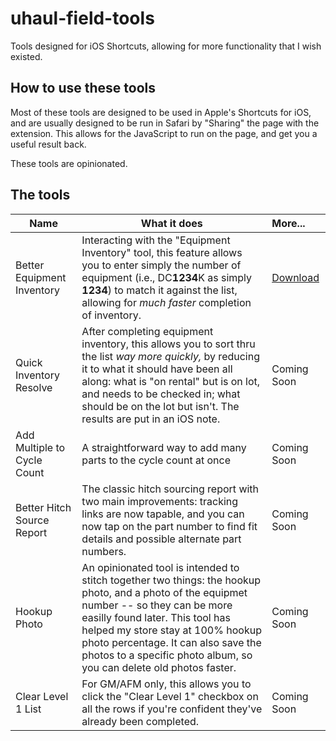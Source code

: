 # uhaul-field-tools

Tools designed for iOS Shortcuts, allowing for more functionality that I wish existed.

## How to use these tools

Most of these tools are designed to be used in Apple's Shortcuts for iOS, and are usually designed to be run in Safari by "Sharing" the page with the extension. This allows for the JavaScript to run on the page, and get you a useful result back.

These tools are opinionated.

## The tools

| Name | What it does | More... |
| ---- | ------------ | :------ |
| Better Equipment Inventory | Interacting with the "Equipment Inventory" tool, this feature allows you to enter simply the number of equipment (i.e., DC<strong>1234</strong>K as simply <strong>1234</strong>) to match it against the list, allowing for *much faster* completion of inventory. | [Download](https://github.com/htmlarson/uhaul-field-tools/raw/main/QuiInventory/Quinventory.shortcut) |
| Quick Inventory Resolve | After completing equipment inventory, this allows you to sort thru the list *way more quickly,* by reducing it to what it should have been all along: what is "on rental" but is on lot, and needs to be checked in; what should be on the lot but isn't. The results are put in an iOS note. | Coming Soon |
| Add Multiple to Cycle Count | A straightforward way to add many parts to the cycle count at once | Coming Soon |
| Better Hitch Source Report | The classic hitch sourcing report with two main improvements: tracking links are now tapable, and you can now tap on the part number to find fit details and possible alternate part numbers. | Coming Soon |
| Hookup Photo | An opinionated tool is intended to stitch together two things: the hookup photo, and a photo of the equipmet number -- so they can be more easilly found later. This tool has helped my store stay at 100% hookup photo percentage. It can also save the photos to a specific photo album, so you can delete old photos faster.  | Coming Soon |
| Clear Level 1 List | For GM/AFM only, this allows you to click the "Clear Level 1" checkbox on all the rows if you're confident they've already been completed.  | Coming Soon |
